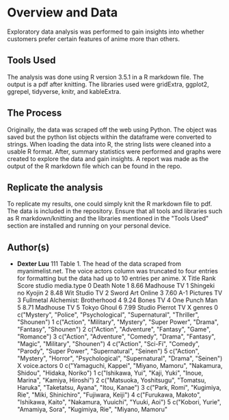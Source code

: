 # Overview and Data
Exploratory data analysis was performed to gain insights into whether customers prefer certain features of anime more than others.

## Tools Used

The analysis was done using R version 3.5.1 in a R markdown file. The output is a pdf after knitting. The libraries used were gridExtra, ggplot2, ggrepel, tidyverse, knitr, and kableExtra.

## The Process

Originally, the data was scraped off the web using Python. The object was saved but the python list objects within the dataframe were converted to strings. When loading the data into R, the string lists were cleaned into a usable R format. After, summary statistics were performed and graphs were created to explore the data and gain insights. A report was made as the output of the R markdown file which can be found in the repo.

## Replicate the analysis

To replicate my results, one could simply knit the R markdown file to pdf. The data is included in the repository. Ensure that all tools and libraries such as R markdown/knitting and the libraries mentioned in the "Tools Used" section are installed and running on your personal device.

## Author(s)

* **Dexter Luu**
111
Table 1. The head of the data scraped from myanimelist.net. The voice actors column was truncated to
four entries for formatting but the data had up to 10 entries per anime.
X Title Rank Score studio media.type
0 Death Note 1 8.66 Madhouse TV
1 Shingeki no Kyojin 2 8.48 Wit Studio TV
2 Sword Art Online 3 7.60 A-1 Pictures TV
3 Fullmetal Alchemist: Brotherhood 4 9.24 Bones TV
4 One Punch Man 5 8.71 Madhouse TV
5 Tokyo Ghoul 6 7.99 Studio Pierrot TV
X genres
0 c("Mystery", "Police", "Psychological", "Supernatural", "Thriller", "Shounen")
1 c("Action", "Military", "Mystery", "Super Power", "Drama", "Fantasy", "Shounen")
2 c("Action", "Adventure", "Fantasy", "Game", "Romance")
3 c("Action", "Adventure", "Comedy", "Drama", "Fantasy", "Magic", "Military", "Shounen")
4 c("Action", "Sci-Fi", "Comedy", "Parody", "Super Power", "Supernatural", "Seinen")
5 c("Action", "Mystery", "Horror", "Psychological", "Supernatural", "Drama", "Seinen")
X voice.actors
0 c("Yamaguchi, Kappei", "Miyano, Mamoru", "Nakamura, Shidou", "Hidaka, Noriko")
1 c("Ishikawa, Yui", "Kaji, Yuki", "Inoue, Marina", "Kamiya, Hiroshi")
2 c("Matsuoka, Yoshitsugu", "Tomatsu, Haruka", "Taketatsu, Ayana", "Itou, Kanae")
3 c("Park, Romi", "Kugimiya, Rie", "Miki, Shinichiro", "Fujiwara, Keiji")
4 c("Furukawa, Makoto", "Ishikawa, Kaito", "Nakamura, Yuuichi", "Yuuki, Aoi")
5 c("Kobori, Yurie", "Amamiya, Sora", "Kugimiya, Rie", "Miyano, Mamoru"
```
